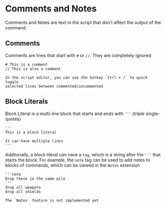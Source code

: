 # Comments and Notes

Comments and Notes are text in the script that don't affect
the output of the command.

## Comments
Comments are lines that start with `#` or `//`. They are completely ignored

```skybook
# This is a comment
// This is also a comment
```

```admonish tip
In the script editor, you can use the hotkey `Ctrl + /` to quick toggle
selected lines between commented/uncommented
```

## Block Literals
Block Literal is a multi-line block that starts and ends with `'''` (triple single-quotes)

```skybook
'''
This is a block literal

It can have multiple lines
'''
```

Addtionally, a block literal can have a `tag`, which is a string after the `'''`
that starts the block. For example, the `note` tag can be used to add
notes to blocks of commands, which can be viewed in the `Notes` extension

```skybook
'''note
Drop these in the same pile
'''
drop all weapons
drop all shields
```

```admonish info
The `Notes` feature is not implemented yet
```
